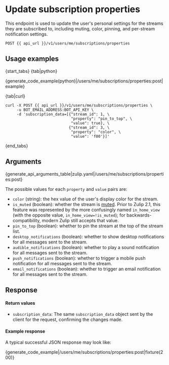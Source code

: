 # Update subscription properties

This endpoint is used to update the user's personal settings for the
streams they are subscribed to, including muting, color, pinning, and
per-stream notification settings.

`POST {{ api_url }}/v1/users/me/subscriptions/properties`

## Usage examples

{start_tabs}
{tab|python}

{generate_code_example(python)|/users/me/subscriptions/properties:post|example}

{tab|curl}

``` curl
curl -X POST {{ api_url }}/v1/users/me/subscriptions/properties \
     -u BOT_EMAIL_ADDRESS:BOT_API_KEY \
     -d 'subscription_data=[{"stream_id": 1, \
                             "property": "pin_to_top", \
                             "value": true}, \
                            {"stream_id": 3, \
                             "property": "color", \
                             "value": 'f00'}]'
```

{end_tabs}

## Arguments

{generate_api_arguments_table|zulip.yaml|/users/me/subscriptions/properties:post}

The possible values for each `property` and `value` pairs are:

* `color` (string): the hex value of the user's display color for the stream.
* `is_muted` (boolean): whether the stream is
  [muted](/help/mute-a-stream).  Prior to Zulip 2.1, this feature was
  represented by the more confusingly named `in_home_view` (with the
  opposite value, `in_home_view=!is_muted`); for
  backwards-compatibility, modern Zulip still accepts that value.
* `pin_to_top` (boolean): whether to pin the stream at the top of the stream list.
* `desktop_notifications` (boolean): whether to show desktop notifications
    for all messages sent to the stream.
* `audible_notifications` (boolean): whether to play a sound
  notification for all messages sent to the stream.
* `push_notifications` (boolean): whether to trigger a mobile push
    notification for all messages sent to the stream.
* `email_notifications` (boolean): whether to trigger an email
    notification for all messages sent to the stream.

## Response

#### Return values

* `subscription_data`: The same `subscription_data` object sent by the client
    for the request, confirming the changes made.

#### Example response

A typical successful JSON response may look like:

{generate_code_example|/users/me/subscriptions/properties:post|fixture(200)}
